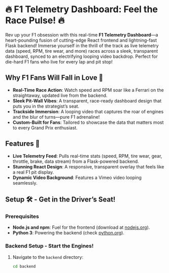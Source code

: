 # 🔥 F1 Telemetry Dashboard: Feel the Race Pulse! 🔥

Rev up your F1 obsession with this real-time **F1 Telemetry Dashboard**—a heart-pounding fusion of cutting-edge React frontend and lightning-fast Flask backend! Immerse yourself in the thrill of the track as live telemetry data (speed, RPM, tire wear, and more) races across a sleek, transparent dashboard, synced to an electrifying looping video backdrop. Perfect for die-hard F1 fans who live for every lap and pit stop!

## Why F1 Fans Will Fall in Love 💨
- **Real-Time Race Action**: Watch speed and RPM soar like a Ferrari on the straightaway, updated live from the backend.
- **Sleek Pit-Wall Vibes**: A transparent, race-ready dashboard design that puts you in the strategist’s seat.
- **Trackside Immersion**: A looping video that captures the roar of engines and the blur of turns—pure F1 adrenaline!
- **Custom-Built for Fans**: Tailored to showcase the data that matters most to every Grand Prix enthusiast.

## Features 🚦
- **Live Telemetry Feed**: Pulls real-time stats (speed, RPM, tire wear, gear, throttle, brake, data stream) from a Flask-powered backend.
- **Stunning React Design**: A responsive, transparent overlay that feels like a real F1 pit display.
- **Dynamic Video Background**: Features a Vimeo video looping seamlessly.

## Setup 🛠️ - Get in the Driver’s Seat!
### Prerequisites
- **Node.js and npm**: Fuel for the frontend (download at [nodejs.org](https://nodejs.org)).
- **Python 3**: Powering the backend (check [python.org](https://www.python.org)).

### Backend Setup - Start the Engines!
1. Navigate to the `backend` directory:
   ```bash
   cd backend
